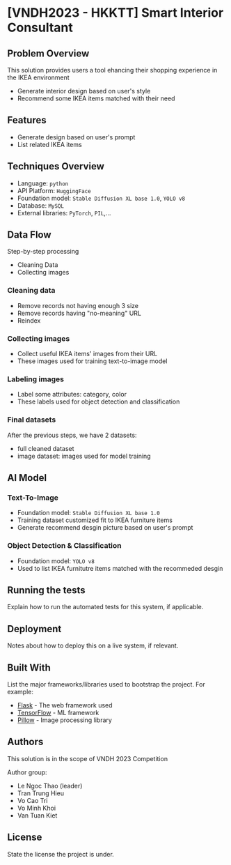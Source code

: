# [VNDH2023 - HKKTT] Smart Interior Consultant

## Problem Overview

This solution provides users a tool ehancing their shopping experience in the IKEA environment

- Generate interior design based on user's style
- Recommend some IKEA items matched with their need

## Features

- Generate design based on user's prompt
- List related IKEA items

## Techniques Overview
- Language: `python`
- API Platform: `HuggingFace`
- Foundation model: `Stable Diffusion XL base 1.0`, `YOLO v8`
- Database: `MySQL`
- External libraries: `PyTorch`, `PIL`,...

## Data Flow
Step-by-step processing

- Cleaning Data
- Collecting images

### Cleaning data
- Remove records not having enough 3 size
- Remove records having "no-meaning" URL
- Reindex

### Collecting images
- Collect useful IKEA items' images from their URL
- These images used for training text-to-image model

### Labeling images
- Label some attributes: category, color
- These labels used for object detection and classification

### Final datasets

After the previous steps, we have 2 datasets:
- full cleaned dataset
- image dataset: images used for model training

## AI Model
### Text-To-Image
- Foundation model: `Stable Diffusion XL base 1.0`
- Training dataset customized fit to IKEA furniture items
- Generate recommend desgin picture based on user's prompt

### Object Detection & Classification
- Foundation model: `YOLO v8`
- Used to list IKEA furnitutre items matched with the recommeded desgin

## Running the tests

Explain how to run the automated tests for this system, if applicable.

## Deployment

Notes about how to deploy this on a live system, if relevant.

## Built With

List the major frameworks/libraries used to bootstrap the project. For example:

- [Flask](http://flask.palletsprojects.com/en/1.1.x/) - The web framework used
- [TensorFlow](https://www.tensorflow.org/) - ML framework
- [Pillow](https://pillow.readthedocs.io/en/stable/) - Image processing library

## Authors

This solution is in the scope of VNDH 2023 Competition

Author group:
- Le Ngoc Thao (leader)
- Tran Trung Hieu
- Vo Cao Tri
- Vo Minh Khoi
- Van Tuan Kiet

## License

State the license the project is under.
